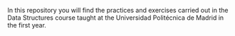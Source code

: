 In this repository you will find the practices and exercises carried out in the Data Structures course taught at the Universidad Politécnica de Madrid in the first year.
